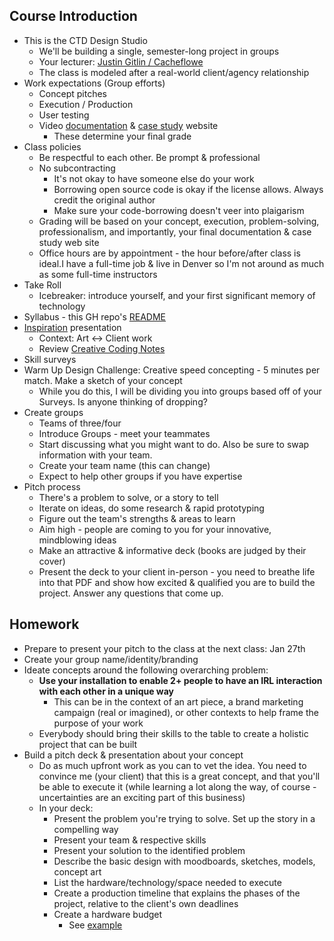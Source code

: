 ## Course Introduction

- This is the CTD Design Studio
  - We'll be building a single, semester-long project in groups
  - Your lecturer: [Justin Gitlin / Cacheflowe](https://cacheflowe.com)
  - The class is modeled after a real-world client/agency relationship
- Work expectations (Group efforts)
  - Concept pitches
  - Execution / Production
  - User testing
  - Video [documentation](../docs/documentation-tips.md) & [case study](../docs/case-study-examples.md) website 
    - These determine your final grade
- Class policies
  - Be respectful to each other. Be prompt & professional
  - No subcontracting
    - It's not okay to have someone else do your work
    - Borrowing open source code is okay if the license allows. Always credit the original author
    - Make sure your code-borrowing doesn't veer into plaigarism
  - Grading will be based on your concept, execution, problem-solving, professionalism, and importantly, your final documentation & case study web site
  - Office hours are by appointment - the hour before/after class is ideal.I have a full-time job & live in Denver so I'm not around as much as some full-time instructors
- Take Roll
  - Icebreaker: introduce yourself, and your first significant memory of technology
- Syllabus - this GH repo's [README](../README.md)
- [Inspiration](../docs/inspiring-projects.md) presentation
  - Context: Art <-> Client work
  - Review [Creative Coding Notes](https://github.com/cacheflowe/creative-coding-notes)
- Skill surveys
- Warm Up Design Challenge: Creative speed concepting - 5 minutes per match. Make a sketch of your concept
  - While you do this, I will be dividing you into groups based off of your Surveys. Is anyone thinking of dropping?
- Create groups
  - Teams of three/four
  - Introduce Groups - meet your teammates
  - Start discussing what you might want to do. Also be sure to swap information with your team.
  - Create your team name (this can change)
  - Expect to help other groups if you have expertise 
- Pitch process
  - There's a problem to solve, or a story to tell
  - Iterate on ideas, do some research & rapid prototyping
  - Figure out the team's strengths & areas to learn
  - Aim high - people are coming to you for your innovative, mindblowing ideas
  - Make an attractive & informative deck (books are judged by their cover)
  - Present the deck to your client in-person - you need to breathe life into that PDF and show how excited & qualified you are to build the project. Answer any questions that come up.

## Homework

- Prepare to present your pitch to the class at the next class: Jan 27th
- Create your group name/identity/branding
- Ideate concepts around the following overarching problem:
  - **Use your installation to enable 2+ people to have an IRL interaction with each other in a unique way**
    - This can be in the context of an art piece, a brand marketing campaign (real or imagined), or other contexts to help frame the purpose of your work
  - Everybody should bring their skills to the table to create a holistic project that can be built
- Build a pitch deck & presentation about your concept
  - Do as much upfront work as you can to vet the idea. You need to convince me (your client) that this is a great concept, and that you'll be able to execute it (while learning a lot along the way, of course - uncertainties are an exciting part of this business)
  - In your deck:
    - Present the problem you're trying to solve. Set up the story in a compelling way
    - Present your team & respective skills
    - Present your solution to the identified problem
    - Describe the basic design with moodboards, sketches, models, concept art
    - List the hardware/technology/space needed to execute
    - Create a production timeline that explains the phases of the project, relative to the client's own deadlines
    - Create a hardware budget
      - See [example](../docs/example-hardware-budget.md)
